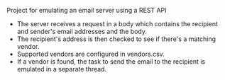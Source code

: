 Project for emulating an email server using a REST API

* The server receives a request in a body which contains
  the recipient and sender's email addresses and the body.
* The recipient's address is then checked to see if there's a matching vendor.
* Supported vendors are configured in vendors.csv.
* If a vendor is found, the task to send the email to the recipient is emulated in a separate thread.

